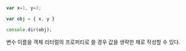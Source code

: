 ```javascript
var x=1, y=3;

var obj = { x, y }

console.dir(obj);
```

변수 이름을 객체 리터럴의 프로퍼티로 쓸 경우
값을 생략한 채로 작성할 수 있다.
